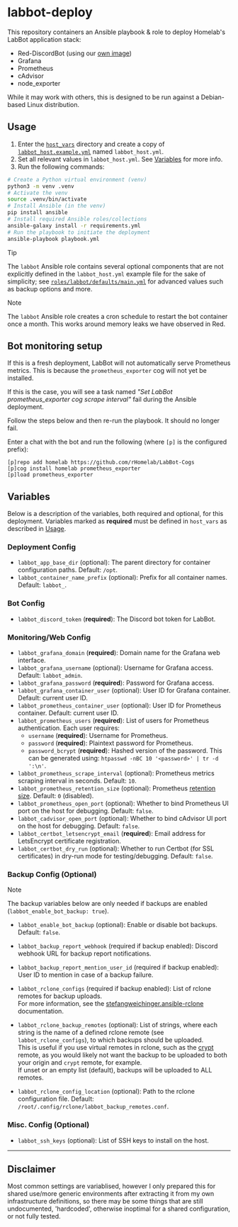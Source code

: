 # labbot-deploy

This repository containers an Ansible playbook & role to deploy Homelab's LabBot application stack:

- Red-DiscordBot (using our [own image](https://github.com/rHomelab/Red-DiscordBot-Docker))
- Grafana
- Prometheus
- cAdvisor
- node_exporter

While it may work with others, this is designed to be run against a Debian-based Linux distribution.

## Usage

1. Enter the [`host_vars`](host_vars/) directory and create a copy of [`labbot_host.example.yml`](host_vars/labbot_host.example.yml) named `labbot_host.yml`.
2. Set all relevant values in `labbot_host.yml`. See [Variables](#variables) for more info.
3. Run the following commands:

```sh
# Create a Python virtual environment (venv)
python3 -m venv .venv
# Activate the venv
source .venv/bin/activate
# Install Ansible (in the venv)
pip install ansible
# Install required Ansible roles/collections
ansible-galaxy install -r requirements.yml
# Run the playbook to initiate the deployment
ansible-playbook playbook.yml
```

> [!TIP]
> The `labbot` Ansible role contains several optional components that are not explicitly defined in the `labbot_host.yml` example file for the sake of simplicity; see [`roles/labbot/defaults/main.yml`](roles/labbot/defaults/main.yml) for advanced values such as backup options and more.

> [!NOTE]
> The `labbot` Ansible role creates a cron schedule to restart the bot container once a month. This works around memory leaks we have observed in Red.

## Bot monitoring setup

If this is a fresh deployment, LabBot will not automatically serve Prometheus metrics. This is because the `prometheus_exporter` cog will not yet be installed.

If this is the case, you will see a task named _"Set LabBot prometheus_exporter cog scrape interval"_ fail during the Ansible deployment.

Follow the steps below and then re-run the playbook. It should no longer fail.

Enter a chat with the bot and run the following (where `[p]` is the configured prefix):

```
[p]repo add homelab https://github.com/rHomelab/LabBot-Cogs
[p]cog install homelab prometheus_exporter
[p]load prometheus_exporter
```

## Variables

Below is a description of the variables, both required and optional, for this deployment. Variables marked as **required** must be defined in `host_vars` as described in [Usage](#usage).

### Deployment Config

* `labbot_app_base_dir` (optional): The parent directory for container configuration paths. Default: `/opt`.
* `labbot_container_name_prefix` (optional): Prefix for all container names. Default: `labbot_`.

### Bot Config

* `labbot_discord_token` (**required**): The Discord bot token for LabBot.

### Monitoring/Web Config

* `labbot_grafana_domain` (**required**): Domain name for the Grafana web interface.
* `labbot_grafana_username` (optional): Username for Grafana access. Default: `labbot_admin`.
* `labbot_grafana_password` (**required**): Password for Grafana access.
* `labbot_grafana_container_user` (optional): User ID for Grafana container. Default: current user ID.
* `labbot_prometheus_container_user` (optional): User ID for Prometheus container. Default: current user ID.
* `labbot_prometheus_users` (**required**): List of users for Prometheus authentication. Each user requires:
  * `username` (**required**): Username for Prometheus.
  * `password` (**required**): Plaintext password for Prometheus.
  * `password_bcrypt` (**required**): Hashed version of the password. This can be generated using: `htpasswd -nBC 10 '<password>' | tr -d ':\n'`.
* `labbot_prometheus_scrape_interval` (optional): Prometheus metrics scraping interval in seconds. Default: `10`.
* `labbot_prometheus_retention_size` (optional): Prometheus [retention size](https://prometheus.io/docs/prometheus/latest/storage/#operational-aspects). Default: `0` (disabled).
* `labbot_prometheus_open_port` (optional): Whether to bind Prometheus UI port on the host for debugging. Default: `false`.
* `labbot_cadvisor_open_port` (optional): Whether to bind cAdvisor UI port on the host for debugging. Default: `false`.
* `labbot_certbot_letsencrypt_email` (**required**): Email address for LetsEncrypt certificate registration.
* `labbot_certbot_dry_run` (optional): Whether to run Certbot (for SSL certificates) in dry-run mode for testing/debugging. Default: `false`.

### Backup Config (Optional)

> [!NOTE]
> The backup variables below are only needed if backups are enabled (`labbot_enable_bot_backup: true`).

* `labbot_enable_bot_backup` (optional): Enable or disable bot backups. Default: `false`.

* `labbot_backup_report_webhook` (required if backup enabled): Discord webhook URL for backup report notifications.
* `labbot_backup_report_mention_user_id` (required if backup enabled): User ID to mention in case of a backup failure.
* `labbot_rclone_configs` (required if backup enabled): List of rclone remotes for backup uploads.  
  For more information, see the [stefangweichinger.ansible-rclone](https://github.com/stefangweichinger/ansible-rclone/blob/main/README.md#rclone_configs-) documentation.
* `labbot_rclone_backup_remotes` (optional): List of strings, where each string is the name of a defined rclone remote (see `labbot_rclone_configs`), to which backups should be uploaded.  
  This is useful if you use virtual remotes in rclone, such as the [crypt](https://rclone.org/crypt/) remote, as you would likely not want the backup to be uploaded to both your origin and `crypt` remote, for example.  
  If unset or an empty list (default), backups will be uploaded to ALL remotes.
* `labbot_rclone_config_location` (optional): Path to the rclone configuration file. Default: `/root/.config/rclone/labbot_backup_remotes.conf`.

### Misc. Config (Optional)
* `labbot_ssh_keys` (optional): List of SSH keys to install on the host.

---

## Disclaimer

Most common settings are variablised, however I only prepared this for shared use/more generic environments after extracting it from my own infrastructure definitions, so there may be some things that are still undocumented, 'hardcoded', otherwise inoptimal for a shared configuration, or not fully tested.
